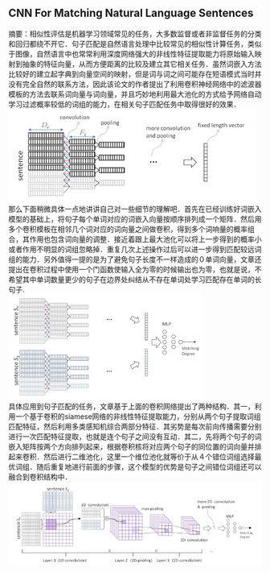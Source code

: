 ## CNN For Matching Natural Language Sentences
 摘要：相似性评估是机器学习领域常见的任务，大多数监督或者非监督任务的分类和回归都绕不开它．句子匹配是自然语言处理中比较常见的相似性计算任务，类似于图像，自然语言中也常常利用深度网络强大的非线性特征提取能力将原始输入映射到抽象的特征向量，从而方便距离的比较及建立其它相关任务．虽然词嵌入方法比较好的建立起字典到向量空间的映射，但是词与词之间可能存在短语模式当时并没有完全自然的联系方法，因此该论文的作者提出了利用卷积神经网络中的滤波器模板的方法去联系词向量与词向量，并且巧妙地利用最大池化的方式给予网络自动学习过滤概率较低的词组的能力，在相关句子匹配任务中取得很好的效果．    
![GitHub Logo](./images/conv_arc.png)   
那么下面稍微具体一点地讲讲自己对一些细节的理解吧．首先在已经训练好词嵌入模型的基础上，将句子每个单词对应的词嵌入向量按顺序排列成一个矩阵．然后用多个卷积模板在相邻几个词对应的词向量之间做卷积，得到多个词响量的概率组合，其作用也包含词向量的调整．接近着跟上最大池化可以将上一步得到的概率小或者作用不明显的词组忽略掉．重复几次上述操作过后可以进一步得到匹配较远词组的能力．另外值得一提的是为了避免句子长度不一样造成的０单词向量，文章还提出在卷积过程中使用一个门函数使输入全为零的时候输出也为零，也就是说，不希望其中单词数量更少的句子在边界处纠结从不存在单词处学习匹配存在单词的长句子.   
![GitHub Logo](./images/siamese_arc.png)  
具体应用到句子匹配的任务，文章基于上面的卷积网络提出了两种结构．其一，利用一个基于卷积的siamese网络的非线性特征提取能力，分别从两个句子提取词组匹配特征，然后利用多类感知机综合两部分特征．其劣势是每次前向传播需要分别进行一次匹配特征提取，也就是连个句子之间没有互动．其二，先将两个句子的词嵌入矩阵按两个方向排列起来，根据卷积核将对应两个句子的同位置的词向量并排起来卷积．然后进行二维池化，这里一个维位池化就等价于从４个错位词组选择最优词组．随后重复地进行前面的步骤，这个模型的优势是句子之间错位词组还可以融合到卷积结构中．  
![GitHub Logo](./images/2D_arc.png) 
